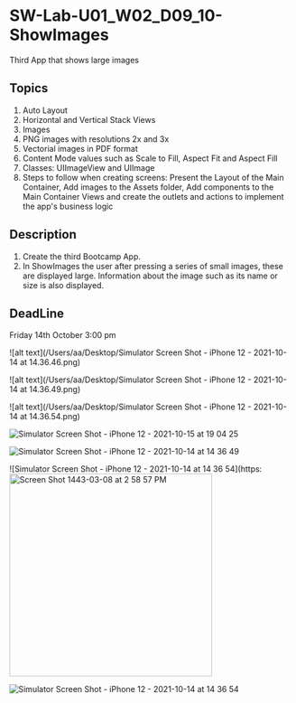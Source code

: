 # SW-Lab-U01_W02_D09_10-ShowImages
Third App that shows large images 

## Topics
1. Auto Layout
2. Horizontal and Vertical Stack Views
3. Images 
4. PNG images with resolutions 2x and 3x
5. Vectorial images in PDF format
6. Content Mode values such as Scale to Fill, Aspect Fit and Aspect Fill
7. Classes: UIImageView and UIImage
8. Steps to follow when creating screens: Present the Layout of the Main Container, Add images to the Assets folder, Add components to the Main Container Views and create the outlets and actions to implement the app's business logic

## Description
1. Create the third Bootcamp App. 
2. In ShowImages the user after pressing a series of small images, these are displayed large. Information about the image such as its name or size is also displayed.

## DeadLine 
Friday 14th October 3:00 pm

![alt text](/Users/aa/Desktop/Simulator Screen Shot - iPhone 12 - 2021-10-14 at 14.36.46.png)

![alt text](/Users/aa/Desktop/Simulator Screen Shot - iPhone 12 - 2021-10-14 at 14.36.49.png)

![alt text](/Users/aa/Desktop/Simulator Screen Shot - iPhone 12 - 2021-10-14 at 14.36.54.png)

![Simulator Screen Shot - iPhone 12 - 2021-10-15 at 19 04 25](https://user-images.githubusercontent.com/90204829/137519446-a02cb0ee-3170-44f6-9daf-b0392a7372cf.png)

![Simulator Screen Shot - iPhone 12 - 2021-10-14 at 14 36 49](https://user-images.githubusercontent.com/90204829/137313144-83fc2f28-8e1d-4c3b-89a4-62c77d465662.png)

![Simulator Screen Shot - iPhone 12 - 2021-10-14 at 14 36 54](https:<img width="359" alt="Screen Shot 1443-03-08 at 2 58 57 PM" src="https://user-images.githubusercontent.com/90204829/137313198-90b218e4-8716-4e96-8ba5-33a752a2b454.png">

![Simulator Screen Shot - iPhone 12 - 2021-10-14 at 14 36 54](https://user-images.githubusercontent.com/90204829/137313525-50faf617-af74-45f9-93b5-7906570e9220.png)
